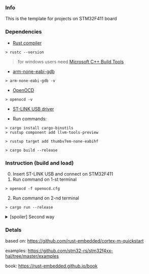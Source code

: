 ### Info

This is the template for projects on STM32F411 board

### Dependencies
- [Rust compiler](https://www.rust-lang.org/tools/install)
``` console
> rustc --version 
```
 > for windows users need [Microsoft C++ Build Tools](https://visualstudio.microsoft.com/ru/thank-you-downloading-visual-studio/?sku=BuildTools) 
- [arm-none-eabi-gdb](https://developer.arm.com/tools-and-software/open-source-software/developer-tools/gnu-toolchain/gnu-rm/downloads)
``` console
> arm-none-eabi-gdb -v
```
- [OpenOCD](https://xpack.github.io/openocd/install/)
  
``` console
> openocd -v
```
- [ST-LINK USB driver](https://www.st.com/en/development-tools/stsw-link009.html)


- Run commands:
```console
> cargo install cargo-binutils
> rustup component add llvm-tools-preview

> rustup target add thumbv7em-none-eabihf

> cargo build --release
```

### Instruction (build and load)
0. Insert ST-LINK USB and connect on STM32F411
1. Run command on 1-st terminal
``` console
> openocd -f openocd.cfg
```
2. Run command on 2-nd terminal
``` console
> cargo run --release
```

<details>
  <summary>[spoiler] Second way</summary>

    > cargo build --release
    > cargo objcopy --bin stm32f411 --target thumbv7em-none-eabihf --release -- -O binary stm32f411.bin
    > st-flash erase
    > st-flash write stm32f411.bin 0x8000000
</details>

### Detals
based on: https://github.com/rust-embedded/cortex-m-quickstart

examples: https://github.com/stm32-rs/stm32f4xx-hal/tree/master/examples

book: https://rust-embedded.github.io/book